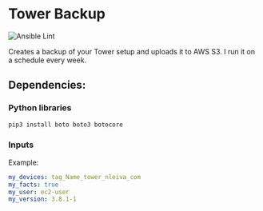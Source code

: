 # Tower Backup

![Ansible Lint](https://github.com/nleiva/ansible-backup/workflows/Ansible%20Lint/badge.svg)

Creates a backup of your Tower setup and uploads it to AWS S3. I run it on a schedule every week.

## Dependencies:

### Python libraries

```bash
pip3 install boto boto3 botocore
```

### Inputs

Example:

```yaml
my_devices: tag_Name_tower_nleiva_com
my_facts: true
my_user: ec2-user
my_version: 3.8.1-1
```